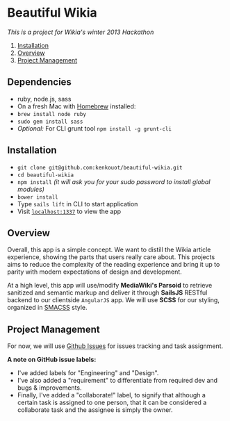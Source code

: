 Beautiful Wikia
===============

*This is a project for Wikia's winter 2013 Hackathon*

1. [Installation](#installation)
2. [Overview](#overview)
4. [Project Management](#project-management)

## Dependencies
* ruby, node.js, sass
* On a fresh Mac with [Homebrew](http://brew.sh/) installed:
 * `brew install node ruby`
 * `sudo gem install sass`
* *Optional:* For CLI grunt tool `npm install -g grunt-cli`

## Installation
* `git clone git@github.com:kenkouot/beautiful-wikia.git`
* `cd beautiful-wikia`
* `npm install` *(it will ask you for your sudo password to install global modules)*
* `bower install`
* Type `sails lift` in CLI to start application
* Visit [`localhost:1337`](http://localhost:1337) to view the app

## Overview
Overall, this app is a simple concept. We want to distill the Wikia article experience, showing the parts that users really care about. This projects aims to reduce the complexity of the reading experience and bring it up to parity with modern expectations of design and development.

At a high level, this app will use/modify **MediaWiki's Parsoid** to retrieve sanitized and semantic markup and deliver it through **SailsJS** RESTful backend to our clientside `AngularJS` app. We will use **SCSS** for our styling, organized in [SMACSS](http://smacss.com/) style.

## Project Management
For now, we will use [Github Issues](https://github.com/kenkouot/beautiful-wikia/issues) for issues tracking and task assignment.

**A note on GitHub issue labels:**
* I've added labels for "Engineering" and "Design".
* I've also added a "requirement" to differentiate from required dev and bugs & improvements.
* Finally, I've added a "collaborate!" label, to signify that although a certain task is assigned to one person, that it can be considered a collaborate task and the assignee is simply the owner.
